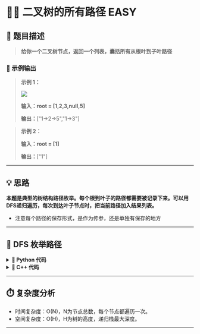# 🌲✨ 二叉树的所有路径 EASY

## 📝 题目描述

> **给你一个二叉树节点，返回一个列表，囊括所有从根叶到子叶路径**

### 🧩 示例输出

> **示例 1：**
>
> ![](https://assets.leetcode.com/uploads/2021/03/12/paths-tree.jpg)
>
> **输入：root = [1,2,3,null,5]**
>
> **输出：**["1->2->5","1->3"]

> **示例 2：**
>
> **输入：root = [1]**
>
> **输出：**["1"]

---

## 💡 思路

**本题是典型的树结构路径枚举。每个根到叶子的路径都需要被记录下来。可以用DFS递归遍历，每次到达叶子节点时，把当前路径加入结果列表。**

- 注意每个路径的保存形式，是作为传参，还是单独有保存的地方

---

## 🧭 DFS 枚举路径

<details>
  <summary><strong>🐍 Python 代码</strong></summary>

```python
class Solution:
    def binaryTreePaths(self, root):
        res = []
        def dfs(node, path):
            if not node:
                return
            if not node.left and not node.right:
                res.append(path + str(node.val))
                return
            dfs(node.left, path + str(node.val) + "->")
            dfs(node.right, path + str(node.val) + "->")
        dfs(root, "")
        return res
```
</details>

<details>
  <summary><strong>🦕 C++ 代码</strong></summary>

```cpp
#include <vector>
#include <string>
using namespace std;

class Solution {
public:
    vector<string> binaryTreePaths(TreeNode* root) {
        vector<string> res;
        if (!root) return res;
        dfs(root, "", res);
        return res;
    }
    // 普通递归函数写法
    void dfs(TreeNode* node, string path, vector<string>& res) {
        if (!node) return;
        // 拼接当前节点
        if (!path.empty()) path += "->";
        path += to_string(node->val);
        // 如果是叶子节点，加入结果
        if (!node->left && !node->right) {
            res.push_back(path);
            return;
        }
        // 递归左右子树
        if (node->left) dfs(node->left, path, res);
        if (node->right) dfs(node->right, path, res);
    }
};
```
</details>

---

## ⏱️ 复杂度分析

- 时间复杂度：O(N)，N为节点总数，每个节点都遍历一次。
- 空间复杂度：O(H)，H为树的高度，递归栈最大深度。

---
